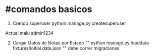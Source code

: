 #comandos basicos
=====================



1. Crendo superuser
 python manage.py createsuperuser

Actual
 malu
 admin1234

2. Cargar Datos de Notas por Estado
""
python manage.py loaddata fixtures/initial.data.json
""
debe correr migraciones
